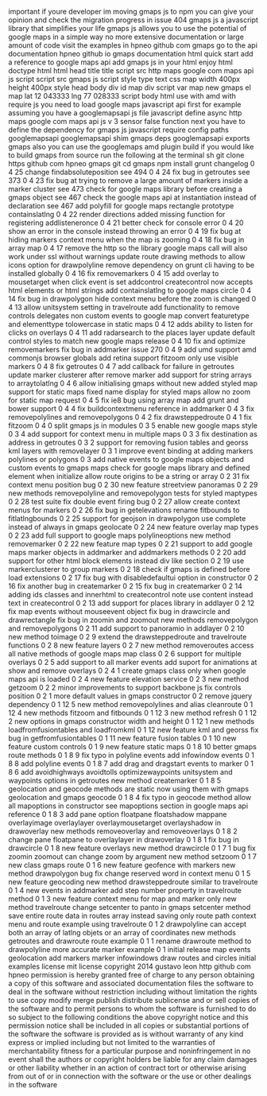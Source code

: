 important if youre developer im moving gmaps js to npm you can give your opinion and check the migration progress in issue 404 gmaps js a javascript library that simplifies your life gmaps js allows you to use the potential of google maps in a simple way no more extensive documentation or large amount of code visit the examples in hpneo github com gmaps go to the api documentation hpneo github io gmaps documentation html quick start add a reference to google maps api add gmaps js in your html enjoy html doctype html html head title title script src http maps google com maps api js script script src gmaps js script style type text css map width 400px height 400px style head body div id map div script var map new gmaps el map lat 12 043333 lng 77 028333 script body html use with amd with require js you need to load google maps javascript api first for example assuming you have a googlemapsapi js file javascript define async http maps google com maps api js v 3 sensor false function next you have to define the dependency for gmaps js javascript require config paths googlemapsapi googlemapsapi shim gmaps deps googlemapsapi exports gmaps also you can use the googlemaps amd plugin build if you would like to build gmaps from source run the following at the terminal sh git clone https github com hpneo gmaps git cd gmaps npm install grunt changelog 0 4 25 change findabsoluteposition see 494 0 4 24 fix bug in getroutes see 373 0 4 23 fix bug at trying to remove a large amount of markers inside a marker cluster see 473 check for google maps library before creating a gmaps object see 467 check the google maps api at instantiation instead of declaration see 467 add polyfill for google maps rectangle prototype containslatlng 0 4 22 render directions added missing function for registering addlisteneronce 0 4 21 better check for console error 0 4 20 show an error in the console instead throwing an error 0 4 19 fix bug at hiding markers context menu when the map is zooming 0 4 18 fix bug in array map 0 4 17 remove the http so the library google maps call will also work under ssl without warnings update route drawing methods to allow icons option for drawpolyline remove dependency on grunt cli having to be installed globally 0 4 16 fix removemarkers 0 4 15 add overlay to mousetarget when click event is set addcontrol createcontrol now accepts html elements or html strings add containslatlng to google maps circle 0 4 14 fix bug in drawpolygon hide context menu before the zoom is changed 0 4 13 allow unitsystem setting in travelroute add functionality to remove controls delegates non custom events to google map convert featuretype and elementtype tolowercase in static maps 0 4 12 adds ability to listen for clicks on overlays 0 4 11 add radarsearch to the places layer update default control styles to match new google maps release 0 4 10 fix and optimize removemarkers fix bug in addmarker issue 270 0 4 9 add umd support amd commonjs browser globals add retina support fitzoom only use visible markers 0 4 8 fix getroutes 0 4 7 add callback for failure in getroutes update marker clusterer after remove marker add support for string arrays to arraytolatlng 0 4 6 allow initialising gmaps without new added styled map support for static maps fixed name display for styled maps allow no zoom for static map request 0 4 5 fix ie8 bug using array map add grunt and bower support 0 4 4 fix buildcontextmenu reference in addmarker 0 4 3 fix removepolylines and removepolygons 0 4 2 fix drawsteppedroute 0 4 1 fix fitzoom 0 4 0 split gmaps js in modules 0 3 5 enable new google maps style 0 3 4 add support for context menu in multiple maps 0 3 3 fix destination as address in getroutes 0 3 2 support for removing fusion tables and georss kml layers with removelayer 0 3 1 improve event binding at adding markers polylines or polygons 0 3 add native events to google maps objects and custom events to gmaps maps check for google maps library and defined element when initialize allow route origins to be a string or array 0 2 31 fix context menu position bug 0 2 30 new feature streetview panoramas 0 2 29 new methods removepolyline and removepolygon tests for styled maptypes 0 2 28 test suite fix double event firing bug 0 2 27 allow create context menus for markers 0 2 26 fix bug in getelevations rename fitbounds to fitlatlngbounds 0 2 25 support for geojson in drawpolygon use complete instead of always in gmaps geolocate 0 2 24 new feature overlay map types 0 2 23 add full support to google maps polylineoptions new method removemarker 0 2 22 new feature map types 0 2 21 support to add google maps marker objects in addmarker and addmarkers methods 0 2 20 add support for other html block elements instead div like section 0 2 19 use markerclusterer to group markers 0 2 18 check if gmaps is defined before load extensions 0 2 17 fix bug with disabledefaultui option in constructor 0 2 16 fix another bug in createmarker 0 2 15 fix bug in createmarker 0 2 14 adding ids classes and innerhtml to createcontrol note use content instead text in createcontrol 0 2 13 add support for places library in addlayer 0 2 12 fix map events without mouseevent object fix bug in drawcircle and drawrectangle fix bug in zoomin and zoomout new methods removepolygon and removepolygons 0 2 11 add support to panoramio in addlayer 0 2 10 new method toimage 0 2 9 extend the drawsteppedroute and travelroute functions 0 2 8 new feature layers 0 2 7 new method removeroutes access all native methods of google maps map class 0 2 6 support for multiple overlays 0 2 5 add support to all marker events add suport for animations at show and remove overlays 0 2 4 1 create gmaps class only when google maps api is loaded 0 2 4 new feature elevation service 0 2 3 new method getzoom 0 2 2 minor improvements to support backbone js fix controls position 0 2 1 more default values in gmaps constructor 0 2 remove jquery dependency 0 1 12 5 new method removepolylines and alias cleanroute 0 1 12 4 new methods fitzoom and fitbounds 0 1 12 3 new method refresh 0 1 12 2 new options in gmaps constructor width and height 0 1 12 1 new methods loadfromfusiontables and loadfromkml 0 1 12 new feature kml and georss fix bug in getfromfusiontables 0 1 11 new feature fusion tables 0 1 10 new feature custom controls 0 1 9 new feature static maps 0 1 8 10 better gmaps route methods 0 1 8 9 fix typo in polyline events add infowindow events 0 1 8 8 add polyline events 0 1 8 7 add drag and dragstart events to marker 0 1 8 6 add avoidhighways avoidtolls optimizewaypoints unitsystem and waypoints options in getroutes new method createmarker 0 1 8 5 geolocation and geocode methods are static now using them with gmaps geolocation and gmaps geocode 0 1 8 4 fix typo in geocode method allow all mapoptions in constructor see mapoptions section in google maps api reference 0 1 8 3 add pane option floatpane floatshadow mappane overlayimage overlaylayer overlaymousetarget overlayshadow in drawoverlay new methods removeoverlay and removeoverlays 0 1 8 2 change pane floatpane to overlaylayer in drawoverlay 0 1 8 1 fix bug in drawcircle 0 1 8 new feature overlays new method drawcircle 0 1 7 1 bug fix zoomin zoomout can change zoom by argument new method setzoom 0 1 7 new class gmaps route 0 1 6 new feature geofence with markers new method drawpolygon bug fix change reserved word in context menu 0 1 5 new feature geocoding new method drawsteppedroute similar to travelroute 0 1 4 new events in addmarker add step number property in travelroute method 0 1 3 new feature context menu for map and marker only new method travelroute change setcenter to panto in gmaps setcenter method save entire route data in routes array instead saving only route path context menu and route example using travelroute 0 1 2 drawpolyline can accept both an array of latlng objets or an array of coordinates new methods getroutes and drawroute route example 0 1 1 rename drawroute method to drawpolyline more accurate marker example 0 1 initial release map events geolocation add markers marker infowindows draw routes and circles initial examples license mit license copyright 2014 gustavo leon http github com hpneo permission is hereby granted free of charge to any person obtaining a copy of this software and associated documentation files the software to deal in the software without restriction including without limitation the rights to use copy modify merge publish distribute sublicense and or sell copies of the software and to permit persons to whom the software is furnished to do so subject to the following conditions the above copyright notice and this permission notice shall be included in all copies or substantial portions of the software the software is provided as is without warranty of any kind express or implied including but not limited to the warranties of merchantability fitness for a particular purpose and noninfringement in no event shall the authors or copyright holders be liable for any claim damages or other liability whether in an action of contract tort or otherwise arising from out of or in connection with the software or the use or other dealings in the software
